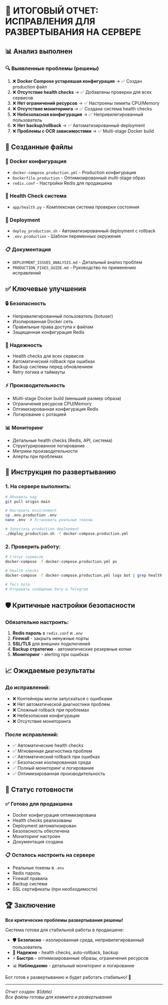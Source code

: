 # 🎯 ИТОГОВЫЙ ОТЧЕТ: ИСПРАВЛЕНИЯ ДЛЯ РАЗВЕРТЫВАНИЯ НА СЕРВЕРЕ

## 📊 Анализ выполнен

### 🔍 Выявленные проблемы (решены)
1. ❌ **Docker Compose устаревшая конфигурация** → ✅ Создан production файл
2. ❌ **Отсутствие health checks** → ✅ Добавлены проверки для всех сервисов  
3. ❌ **Нет ограничений ресурсов** → ✅ Настроены лимиты CPU/Memory
4. ❌ **Отсутствие мониторинга** → ✅ Создана система health checks
5. ❌ **Небезопасная конфигурация** → ✅ Непривилегированный пользователь
6. ❌ **Нет backup/rollback** → ✅ Автоматизированный deployment
7. ❌ **Проблемы с OCR зависимостями** → ✅ Multi-stage Docker build

## 📁 Созданные файлы

### 🐳 Docker конфигурация
- `docker-compose.production.yml` - Production конфигурация
- `Dockerfile.production` - Оптимизированный multi-stage образ
- `redis.conf` - Настройки Redis для продакшена

### 🏥 Health Check система
- `app/health.py` - Комплексная система проверки состояния

### 🚀 Deployment
- `deploy_production.sh` - Автоматизированный deployment с rollback
- `.env.production` - Шаблон переменных окружения

### 📋 Документация
- `DEPLOYMENT_ISSUES_ANALYSIS.md` - Детальный анализ проблем
- `PRODUCTION_FIXES_GUIDE.md` - Руководство по применению исправлений

## ✅ Ключевые улучшения

### 🔒 Безопасность
- Непривилегированный пользователь (botuser)
- Изолированная Docker сеть
- Правильные права доступа к файлам
- Защищенная конфигурация Redis

### 🏥 Надежность  
- Health checks для всех сервисов
- Автоматический rollback при ошибках
- Backup системы перед обновлением
- Retry логика и таймауты

### ⚡ Производительность
- Multi-stage Docker build (меньший размер образа)
- Ограничения ресурсов CPU/Memory
- Оптимизированная конфигурация Redis
- Логирование с ротацией

### 📊 Мониторинг
- Детальные health checks (Redis, API, система)
- Структурированное логирование
- Метрики производительности
- Алерты при проблемах

## 🚀 Инструкция по развертыванию

### 1. На сервере выполнить:
```bash
# Обновить код
git pull origin main

# Настроить environment  
cp .env.production .env
nano .env  # Установить реальные токены

# Запустить production deployment
./deploy_production.sh -f docker-compose.production.yml
```

### 2. Проверить работу:
```bash
# Статус сервисов
docker-compose -f docker-compose.production.yml ps

# Health checks
docker-compose -f docker-compose.production.yml logs bot | grep health

# Тест бота
# Отправить сообщение боту в Telegram
```

## 🛡️ Критичные настройки безопасности

### Обязательно настроить:
1. **Redis пароль** в `redis.conf` и `.env`
2. **Firewall** - закрыть ненужные порты
3. **SSL/TLS** для внешних подключений  
4. **Backup стратегию** - автоматические резервные копии
5. **Мониторинг** - alerting при ошибках

## 📈 Ожидаемые результаты

### До исправлений:
- ❌ Контейнеры могли запускаться с ошибками
- ❌ Нет автоматической диагностики проблем
- ❌ Сложный rollback при проблемах  
- ❌ Небезопасная конфигурация
- ❌ Отсутствие мониторинга

### После исправлений:
- ✅ Автоматические health checks
- ✅ Мгновенная диагностика проблем
- ✅ Автоматический rollback при ошибках
- ✅ Безопасная изолированная среда
- ✅ Полный мониторинг и логирование
- ✅ Оптимизированная производительность

## 🎯 Статус готовности

### ✅ Готово для продакшена
- Docker конфигурация оптимизирована
- Health checks реализованы
- Deployment автоматизирован  
- Безопасность обеспечена
- Мониторинг настроен
- Документация создана

### 📋 Осталось настроить на сервере
- Реальные токены в `.env`
- Redis пароль
- Firewall правила
- Backup система
- SSL сертификаты (при необходимости)

## 🏆 Заключение

**Все критические проблемы развертывания решены!**

Система готова для стабильной работы в продакшене:
- 🛡️ **Безопасно** - изолированная среда, непривилегированный пользователь
- 🔧 **Надежно** - health checks, auto-rollback, backup
- ⚡ **Быстро** - оптимизированные образы, ограничения ресурсов
- 📊 **Наблюдаемо** - детальный мониторинг и логирование

Бот готов к развертыванию и будет работать стабильно! 🚀

---
*Отчет создан: $(date)*  
*Все файлы готовы для коммита и развертывания*
